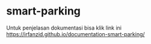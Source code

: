 # smart-parking
Untuk penjelasan dokumentasi bisa klik link ini https://irfanzid.github.io/documentation-smart-parking/

